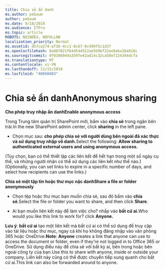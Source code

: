 ```yaml
---
title: Chia sẻ ẩn danh
ms.author: pebaum
author: pebaum
ms.date: 9/18/2018
ms.audience: ITPro
ms.topic: article
ROBOTS: NOINDEX, NOFOLLOW
localization_priority: Normal
ms.assetid: d57ca274-af16-4cc1-8c67-8c499f5c1d37
ms.openlocfilehash: 8a007821fb44544512ae5b9bf22ee9aba16e618c
ms.sourcegitcommit: 0f0186044a3597e42ad14c32ca58e7224344dcfa
ms.translationtype: MT
ms.contentlocale: vi-VN
ms.lasthandoff: 12/15/2019
ms.locfileid: "40050403"
---
```

# <a name="anonymous-sharing"></a><span data-ttu-id="43cde-102">Chia sẻ ẩn danh</span><span class="sxs-lookup"><span data-stu-id="43cde-102">Anonymous sharing</span></span>

 <span data-ttu-id="43cde-103">**Cho phép truy nhập ẩn danh**</span><span class="sxs-lookup"><span data-stu-id="43cde-103">**Enable anonymous access**</span></span>
  
<span data-ttu-id="43cde-104">Trong Trung tâm quản trị SharePoint mới, bấm vào **chia sẻ** trong ngăn bên trái.</span><span class="sxs-lookup"><span data-stu-id="43cde-104">In the new SharePoint admin center, click **sharing** in the left pane.</span></span> 
  
- <span data-ttu-id="43cde-105">Chọn mục sau: **cho phép chia sẻ với người dùng bên ngoài đã xác thực và sử dụng truy nhập vô danh.**</span><span class="sxs-lookup"><span data-stu-id="43cde-105">Select the following: **Allow sharing to authenticated external users and using anonymous access.**</span></span>
  
<span data-ttu-id="43cde-106">(Tùy chọn, bạn có thể thiết lập các liên kết để hết hạn trong một số ngày cụ thể, và những người nhận có thể sử dụng các liên kết như thế nào.)</span><span class="sxs-lookup"><span data-stu-id="43cde-106">(Optionally, you can set links to expire in a specific number of days, and select how recipients can use the links.)</span></span>
    
 <span data-ttu-id="43cde-107">**Chia sẻ một tập tin hoặc thư mục nặc danh**</span><span class="sxs-lookup"><span data-stu-id="43cde-107">**Share a file or folder anonymously**</span></span>
  
- <span data-ttu-id="43cde-108">Chọn tệp hoặc thư mục bạn muốn chia sẻ, sau đó bấm vào **chia sẻ**.</span><span class="sxs-lookup"><span data-stu-id="43cde-108">Select the file or folder you want to share, and then click **Share**.</span></span> 
    
- <span data-ttu-id="43cde-109">Ai bạn muốn liên kết này để làm việc cho? nhấp vào **bất cứ ai.**</span><span class="sxs-lookup"><span data-stu-id="43cde-109">Who would you like this link to work for? click **Anyone.**</span></span>
  
 <span data-ttu-id="43cde-110">**Lưu ý**: **bất cứ ai** tạo một liên kết mà bất cứ ai có thể sử dụng để truy cập vào tài liệu hoặc thư mục, ngay cả khi họ không đăng nhập vào văn phòng 365 hoặc OneDrive.</span><span class="sxs-lookup"><span data-stu-id="43cde-110">**Note**: **Anyone** creates a link that anyone can use to access the document or folder, even if they're not logged in to Office 365 or OneDrive.</span></span> <span data-ttu-id="43cde-111">Sử dụng điều này để chia sẻ với bất kỳ ai, bên trong hoặc bên ngoài công ty của bạn.</span><span class="sxs-lookup"><span data-stu-id="43cde-111">Use this to share with anyone, inside or outside your company.</span></span> <span data-ttu-id="43cde-112">Liên kết này cũng có thể được chuyển tiếp xung quanh cho bất cứ ai.</span><span class="sxs-lookup"><span data-stu-id="43cde-112">This link can also be forwarded around to anyone.</span></span> 
    

